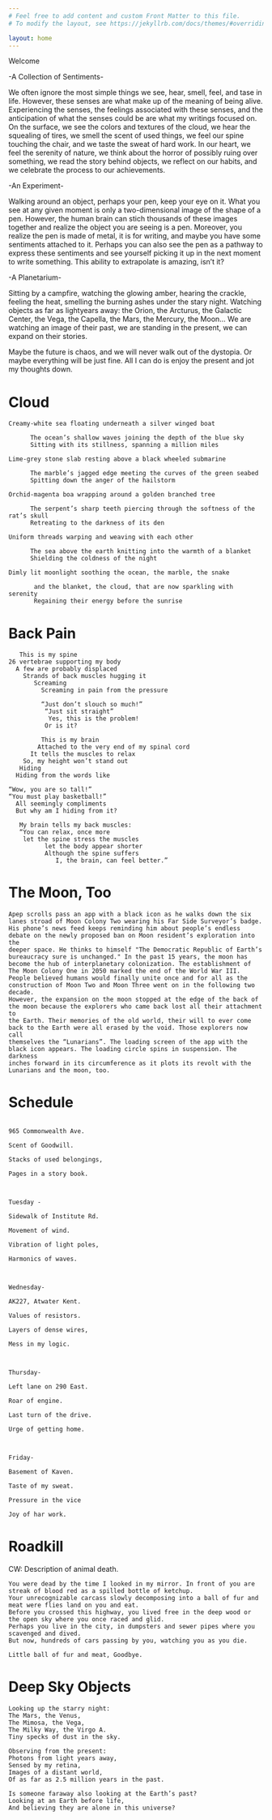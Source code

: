 ```yaml
---
# Feel free to add content and custom Front Matter to this file.
# To modify the layout, see https://jekyllrb.com/docs/themes/#overriding-theme-defaults

layout: home
---
```

Welcome

-A Collection of Sentiments-

We often ignore the most simple things we see, hear, smell, feel, and tase in life. However, these senses are what make up of the meaning of being alive. Experiencing the senses, the feelings associated with these senses, and the anticipation of what the senses could be are what my writings focused on. On the surface, we see the colors and textures of the cloud, we hear the squealing of tires, we smell the scent of used things, we feel our spine touching the chair, and we taste the sweat of hard work. In our heart, we feel the serenity of nature, we think about the horror of possibly ruing over something, we read the story behind objects, we reflect on our habits, and we celebrate the process to our achievements. 


-An Experiment-

Walking around an object, perhaps your pen, keep your eye on it. What you see at any given moment is only a two-dimensional image of the shape of a pen. However, the human brain can stich thousands of these images together and realize the object you are seeing is a pen. Moreover, you realize the pen is made of metal, it is for writing, and maybe you have some sentiments attached to it. Perhaps you can also see the pen as a pathway to express these sentiments and see yourself picking it up in the next moment to write something. This ability to extrapolate is amazing, isn’t it?


-A Planetarium-

Sitting by a campfire, watching the glowing amber, hearing the crackle, feeling the heat, smelling the burning ashes under the stary night. Watching objects as far as lightyears away: the Orion, the Arcturus, the Galactic Center, the Vega, the Capella, the Mars, the Mercury, the Moon… We are watching an image of their past, we are standing in the present, we can expand on their stories. 

Maybe the future is chaos, and we will never walk out of the dystopia. Or maybe everything will be just fine. All I can do is enjoy the present and jot my thoughts down.


# Cloud 
```
Creamy-white sea floating underneath a silver winged boat
  
      The ocean’s shallow waves joining the depth of the blue sky
      Sitting with its stillness, spanning a million miles

Lime-grey stone slab resting above a black wheeled submarine

      The marble’s jagged edge meeting the curves of the green seabed
      Spitting down the anger of the hailstorm

Orchid-magenta boa wrapping around a golden branched tree

      The serpent’s sharp teeth piercing through the softness of the rat’s skull
      Retreating to the darkness of its den

Uniform threads warping and weaving with each other

      The sea above the earth knitting into the warmth of a blanket
      Shielding the coldness of the night

Dimly lit moonlight soothing the ocean, the marble, the snake

       and the blanket, the cloud, that are now sparkling with serenity
       Regaining their energy before the sunrise
```
# Back Pain
```
   This is my spine
26 vertebrae supporting my body
  A few are probably displaced
    Strands of back muscles hugging it
       Screaming
         Screaming in pain from the pressure

         “Just don’t slouch so much!”
          “Just sit straight”
           Yes, this is the problem!
          Or is it?

         This is my brain
        Attached to the very end of my spinal cord
      It tells the muscles to relax
    So, my height won’t stand out
   Hiding
  Hiding from the words like

“Wow, you are so tall!”
“You must play basketball!”
  All seemingly compliments
  But why am I hiding from it?

   My brain tells my back muscles:
   “You can relax, once more
    let the spine stress the muscles
          let the body appear shorter
          Although the spine suffers
             I, the brain, can feel better.”
```

# The Moon, Too
```
Apep scrolls pass an app with a black icon as he walks down the six lanes stroad of Moon Colony Two wearing his Far Side Surveyor’s badge.
His phone’s news feed keeps reminding him about people’s endless debate on the newly proposed ban on Moon resident’s exploration into the 
deeper space. He thinks to himself "The Democratic Republic of Earth’s bureaucracy sure is unchanged." In the past 15 years, the moon has 
become the hub of interplanetary colonization. The establishment of The Moon Colony One in 2050 marked the end of the World War III. 
People believed humans would finally unite once and for all as the construction of Moon Two and Moon Three went on in the following two decade.
However, the expansion on the moon stopped at the edge of the back of the moon because the explorers who came back lost all their attachment to
the Earth. Their memories of the old world, their will to ever come back to the Earth were all erased by the void. Those explorers now call
themselves the “Lunarians”. The loading screen of the app with the black icon appears. The loading circle spins in suspension. The darkness 
inches forward in its circumference as it plots its revolt with the Lunarians and the moon, too.
```

# Schedule
```Monday–

965 Commonwealth Ave.

Scent of Goodwill.

Stacks of used belongings,

Pages in a story book.

 

Tuesday -

Sidewalk of Institute Rd.

Movement of wind.

Vibration of light poles,

Harmonics of waves.

 

Wednesday-

AK227, Atwater Kent.

Values of resistors.

Layers of dense wires,

Mess in my logic.

 

Thursday-

Left lane on 290 East.

Roar of engine.

Last turn of the drive.

Urge of getting home.

 

Friday-

Basement of Kaven.

Taste of my sweat.

Pressure in the vice

Joy of har work.
```
# Roadkill
CW: Description of animal death.
```
You were dead by the time I looked in my mirror. In front of you are streak of blood red as a spilled bottle of ketchup. 
Your unrecognizable carcass slowly decomposing into a ball of fur and meat were flies land on you and eat. 
Before you crossed this highway, you lived free in the deep wood or the open sky where you once raced and glid. 
Perhaps you live in the city, in dumpsters and sewer pipes where you scavenged and dived. 
But now, hundreds of cars passing by you, watching you as you die. 

Little ball of fur and meat, Goodbye.
```

# Deep Sky Objects
```
Looking up the starry night:
The Mars, the Venus,
The Mimosa, the Vega,
The Milky Way, the Virgo A.
Tiny specks of dust in the sky.
 
Observing from the present:
Photons from light years away,
Sensed by my retina,
Images of a distant world,
Of as far as 2.5 million years in the past.

Is someone faraway also looking at the Earth’s past?
Looking at an Earth before life,
And believing they are alone in this universe?
```
